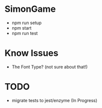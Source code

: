 # SimonGame
- npm run setup
- npm start
- npm run test
# Know Issues
- The Font Type? (not sure about that!)
# TODO
- migrate tests to jest/enzyme (In Progress)
